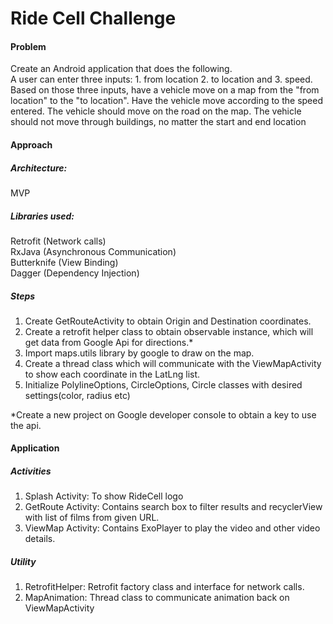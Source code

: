 # Ride Cell Challenge

#### Problem  
Create an Android application that does the following.  
A user can enter three inputs: 1. from location 2. to location and 3. speed.  
Based on those three inputs, have a vehicle move on a map from the "from location" to the "to location".
Have the vehicle move according to the speed entered.
The vehicle should move on the road on the map.  The vehicle should not move through buildings, no matter the start and end location

#### Approach  
##### Architecture: 
MVP  
##### Libraries used:
Retrofit  (Network calls)  
RxJava  (Asynchronous Communication)  
Butterknife  (View Binding)  
Dagger  (Dependency Injection)  


##### Steps
1. Create GetRouteActivity to obtain Origin and Destination coordinates.
2. Create a retrofit helper class to obtain observable instance, which will get data from Google Api for directions.*
3. Import maps.utils library by google to draw on the map.
4. Create a thread class which will communicate with the ViewMapActivity to show each coordinate in the LatLng list.
5. Initialize PolylineOptions, CircleOptions, Circle classes with desired settings(color, radius etc)

*Create a new project on Google developer console to obtain a key to use the api.

#### Application
##### Activities
1. Splash Activity: To show RideCell logo  
2. GetRoute Activity: Contains search box to filter results and recyclerView with list of films from given URL.
3. ViewMap Activity: Contains ExoPlayer to play the video and other video details.

##### Utility
1. RetrofitHelper: Retrofit factory class and interface for network calls.
2. MapAnimation: Thread class to communicate animation back on ViewMapActivity

